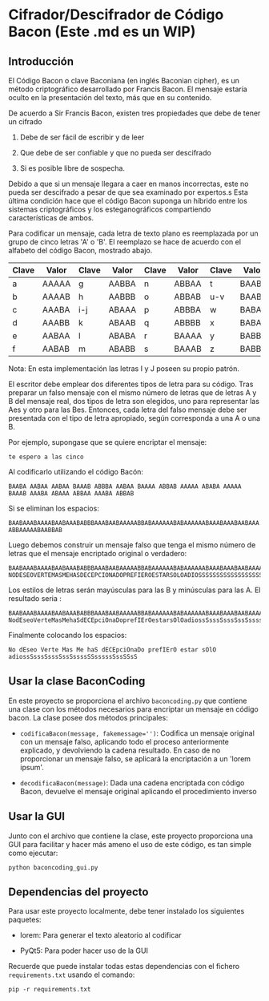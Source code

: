 # Cifrador/Descifrador de Código Bacon (Este .md es un WIP)
## Introducción
El Código Bacon o clave Baconiana (en inglés Baconian cipher), es un método criptográfico desarrollado por Francis Bacon. El mensaje estaría oculto en la presentación del texto, más que en su contenido.

De acuerdo a Sir Francis Bacon, existen tres propiedades que debe de tener un cifrado

1) Debe de ser fácil de escribir y de leer

2) Que debe de ser confiable y que no pueda ser descifrado

3) Si es posible libre de sospecha.

Debido a que si un mensaje llegara a caer en manos incorrectas, este no pueda ser descifrado a pesar de que sea examinado por expertos.s
Esta última condición hace que el código Bacon suponga un híbrido entre los sistemas criptográficos y los esteganográficos compartiendo características de ambos.


Para codificar un mensaje, cada letra de texto plano es reemplazada por un grupo de cinco letras 'A' o 'B'. El reemplazo se hace de acuerdo con el alfabeto del código Bacon, mostrado abajo.




| Clave | Valor | Clave | Valor | Clave | Valor | Clave | Valor |
| ---   | ---   | ---   | ---   | ---   | ---   | ---   | ----  |
| a     | AAAAA | g     | AABBA | n     | ABBAA | t     |BAABA  |
| b     | AAAAB | h     | AABBB | o     | ABBAB | u-v   |BAABB  |
| c     | AAABA | i-j   | ABAAA | p     | ABBBA | w     |BABAA  |
| d     | AAABB | k     | ABAAB | q     | ABBBB | x     |BABAB  |
| e     | AABAA | l     | ABABA | r     | BAAAA | y     |BABBA  |
| f     | AABAB | m     | ABABB | s     | BAAAB | z     |BABBB  |




Nota: En esta implementación las letras I y J poseen su propio patrón.


El escritor debe emplear dos diferentes tipos de letra para su código. Tras preparar un falso mensaje con el mismo número de letras que de letras A y B del mensaje real, dos tipos de letra son elegidos, uno para representar las Aes y otro para las Bes. Entonces, cada letra del falso mensaje debe ser presentada con el tipo de letra apropiado, según corresponda a una A o una B.

Por ejemplo, supongase que se quiere encriptar el mensaje:

`te espero a las cinco`

Al codificarlo utilizando el código Bacón:


`BAABA AABAA AABAA BAAAB ABBBA AABAA BAAAA ABBAB AAAAA ABABA AAAAA BAAAB AAABA ABAAA ABBAA AAABA ABBAB`

Si se eliminan los espacios:


`BAABAAABAAAABAABAAABABBBAAABAABAAAAABBABAAAAAABABAAAAAABAAABAAABAABAAAABBAAAAABAABBAB`


Luego debemos construir un mensaje falso que tenga el mismo número de letras que el mensaje encriptado original o verdadero:

```
BAABAAABAAAABAABAAABABBBAAABAABAAAAABBABAAAAAABABAAAAAABAAABAAABAABAAAABBAAAAABAABBAB
NODESEOVERTEMASMEHASDECEPCIONADOPREFIEROESTARSOLOADIOSSSSSSSSSSSSSSSSSSSSSSSSSSSSSSSS
```

Los estilos de letras serán mayúsculas para las B y minúsculas para las A. El resultado seria :

```
BAABAAABAAAABAABAAABABBBAAABAABAAAAABBABAAAAAABABAAAAAABAAABAAABAABAAAABBAAAAABAABBAB
NodEseoVerteMasMehaSdECEpciOnaDoprefIErOestarsOlOadiossSsssSsssSssSssssSSsssssSssSSsS
```

Finalmente colocando los espacios:


`No dEseo Verte Mas Me haS dECEpciOnaDo prefIErO estar sOlO adiossSsssSsssSssSssssSSsssssSssSSsS`


## Usar la clase BaconCoding
En este proyecto se proporciona el archivo `baconcoding.py` que contiene una clase con los métodos necesarios para encriptar un mensaje en código bacon.
La clase posee dos métodos principales:

- `codificaBacon(message, fakemessage='')`: Codifica un mensaje original con un mensaje falso, aplicando todo el proceso anteriormente explicado, y devolviendo la cadena resultado. En caso de no proporcionar un mensaje falso, se aplicará la encriptación a un 'lorem ipsum'.

- `decodificaBacon(message)`: Dada una cadena encriptada con código Bacon, devuelve el mensaje original aplicando el procedimiento inverso

## Usar la GUI
Junto con el archivo que contiene la clase, este proyecto proporciona una GUI para facilitar y hacer más ameno el uso de este código, es tan simple como ejecutar:
```
python baconcoding_gui.py
```
## Dependencias del proyecto
Para usar este proyecto localmente, debe tener instalado los siguientes paquetes:

- lorem: Para generar el texto aleatorio al codificar

- PyQt5: Para poder hacer uso de la GUI

Recuerde que puede instalar todas estas dependencias con el fichero `requirements.txt` usando el comando:
```
pip -r requirements.txt
```
